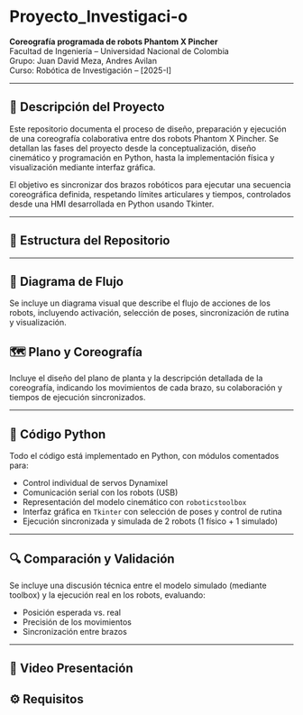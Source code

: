 # Proyecto_Investigaci-o

**Coreografía programada de robots Phantom X Pincher**  
Facultad de Ingeniería – Universidad Nacional de Colombia  
Grupo: Juan David Meza, Andres Avilan   
Curso: Robótica de Investigación – [2025-I]

---

## 🎯 Descripción del Proyecto

Este repositorio documenta el proceso de diseño, preparación y ejecución de una coreografía colaborativa entre dos robots Phantom X Pincher. Se detallan las fases del proyecto desde la conceptualización, diseño cinemático y programación en Python, hasta la implementación física y visualización mediante interfaz gráfica.

El objetivo es sincronizar dos brazos robóticos para ejecutar una secuencia coreográfica definida, respetando límites articulares y tiempos, controlados desde una HMI desarrollada en Python usando Tkinter.

---

## 📂 Estructura del Repositorio


---

## 🧠 Diagrama de Flujo

Se incluye un diagrama visual que describe el flujo de acciones de los robots, incluyendo activación, selección de poses, sincronización de rutina y visualización.


## 🗺️ Plano y Coreografía

Incluye el diseño del plano de planta y la descripción detallada de la coreografía, indicando los movimientos de cada brazo, su colaboración y tiempos de ejecución sincronizados.


---

## 🧾 Código Python

Todo el código está implementado en Python, con módulos comentados para:

- Control individual de servos Dynamixel
- Comunicación serial con los robots (USB)
- Representación del modelo cinemático con `roboticstoolbox`
- Interfaz gráfica en `Tkinter` con selección de poses y control de rutina
- Ejecución sincronizada y simulada de 2 robots (1 físico + 1 simulado)

---

## 🔍 Comparación y Validación

Se incluye una discusión técnica entre el modelo simulado (mediante toolbox) y la ejecución real en los robots, evaluando:

- Posición esperada vs. real
- Precisión de los movimientos
- Sincronización entre brazos

---

## 🎥 Video Presentación


## ⚙️ Requisitos


